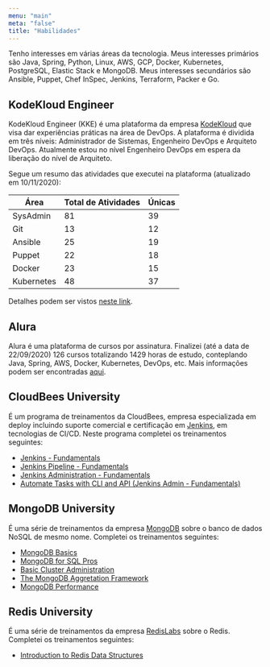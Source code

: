 ```yaml
---
menu: "main"
meta: "false"
title: "Habilidades"
---
```


Tenho interesses em várias áreas da tecnologia. Meus interesses primários são Java, Spring, Python, Linux, AWS, GCP, Docker, Kubernetes, PostgreSQL, Elastic Stack e MongoDB. Meus interesses secundários são Ansible, Puppet, Chef InSpec, Jenkins, Terraform, Packer e Go.

## KodeKloud Engineer

KodeKloud Engineer (KKE) é uma plataforma da empresa [KodeKloud](https://kodekloud.com/) que visa dar experiências práticas na área de DevOps. A plataforma é dividida em três níveis: Administrador de Sistemas, Engenheiro DevOps e Arquiteto DevOps. Atualmente estou no nível Engenheiro DevOps em espera da liberação do nível de Arquiteto.

Segue um resumo das atividades que executei na plataforma (atualizado em 10/11/2020):

| Área | Total de Atividades | Únicas |
|------|---------------------|--------|
| SysAdmin | 81 | 39 |
| Git | 13 | 12 |
| Ansible | 25 | 19 |
| Puppet | 22 | 18 |
| Docker | 23 | 15 |
| Kubernetes | 48 | 37 |

Detalhes podem ser vistos [neste link](https://www.kodekloud-engineer.com/#!/user_profile?uid=32343921).

## Alura

Alura é uma plataforma de cursos por assinatura. Finalizei (até a data de 22/09/2020) 126 cursos totalizando 1429 horas de estudo, conteplando Java, Spring, AWS, Docker, Kubernetes, DevOps, etc. Mais informações podem ser encontradas [aqui](https://cursos.alura.com.br/user/francilioaraujo).

## CloudBees University

É um programa de treinamentos da CloudBees, empresa especializada em deploy incluindo suporte comercial e certificação em [Jenkins](https://www.jenkins.io/), em tecnologias de CI/CD. Neste programa completei os treinamentos seguintes:

- [Jenkins - Fundamentals](https://verify.skilljar.com/c/h5pqnebff4vp)
- [Jenkins Pipeline - Fundamentals](https://verify.skilljar.com/c/4kkxvi24db27)
- [Jenkins Administration - Fundamentals](http://verify.skilljar.com/c/ds3vzfrxrysh)
- [Automate Tasks with CLI and API (Jenkins Admin - Fundamentals)](http://verify.skilljar.com/c/aq929pmotxin)

## MongoDB University

É uma série de treinamentos da empresa [MongoDB](https://www.mongodb.com/) sobre o banco de dados NoSQL de mesmo nome. Completei os treinamentos seguintes:

- [MongoDB Basics](http://university.mongodb.com/course_completion/d21f9036-1e4d-482e-a070-a51cf9a13a2c)
- [MongoDB for SQL Pros](http://university.mongodb.com/course_completion/321c2995-38aa-4b43-99ef-d1790356333d)
- [Basic Cluster Administration](http://university.mongodb.com/course_completion/235f74fa-f97e-48d3-88ac-0d02892bdf31)
- [The MongoDB Aggretation Framework](http://university.mongodb.com/course_completion/62643230-4edf-4a22-b862-267190127d19)
- [MongoDB Performance](https://university.mongodb.com/course_completion/8c762680-5f14-4458-aca4-400236515921)

## Redis University

É uma série de treinamentos da empresa [RedisLabs](https://redislabs.com/) sobre o Redis. Completei os treinamentos seguintes:

- [Introduction to Redis Data Structures](https://university.redislabs.com/certificates/564e81bb4aa44b749d27d761d6210135)
